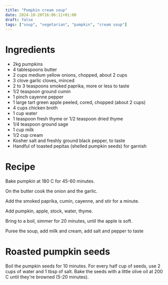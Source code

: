 ```yaml
---
title: "Pumpkin cream soup"
date: 2024-10-20T16:06:11+01:00
draft: false
tags: ["soup", "vegetarian", "pumpkin", "cream soup"]
---
```


# Ingredients

 - 2kg pumpkins
 - 4 tablespoons butter
 - 2 cups medium yellow onions, chopped, about 2 cups
 - 3 clove garlic cloves, minced
 - 2 to 3 teaspoons smoked paprika, more or less to taste
 - 1/2 teaspoon ground cumin
 - 1 pinch cayenne pepper
 - 1 large tart green apple peeled, cored, chopped (about 2 cups)
 - 4 cups chicken broth
 - 1 cup water
 - 1 teaspoon fresh thyme or 1/2 teaspoon dried thyme
 - 1/4 teaspoon ground sage
 - 1 cup milk
 - 1/2 cup cream
 - Kosher salt and freshly ground black pepper, to taste
 - Handful of toasted pepitas (shelled pumpkin seeds) for garnish

# Recipe

Bake pumpkin at 180 C for 45-60 minutes.

On the butter cook the onion and the garlic.

Add the smoked paprika, cumin, cayenne, and stir for a minute.

Add pumpkin, apple, stock, water, thyme.

Bring to a boil, simmer for 20 minutes, until the apple is soft.

Puree the soup, add milk and cream, add salt and pepper to taste

# Roasted pumpkin seeds

Boil the pumpkin seeds for 10 minutes. For every half cup of seeds, use 2 cups of water and 1 tbsp of salt.
Bake the seeds with a little olive oil at 200 C until they're browned (5-20 minutes).


